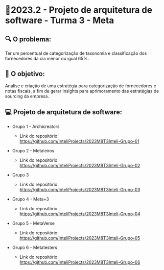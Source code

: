 # 🙋‍2023.2 - Projeto de arquitetura de software - Turma 3 - Meta

## 🔍 O problema:

Ter um percentual de categorização de taxonomia e classificação dos fornecedores da cia menor ou igual 65%.

## 🎯 O objetivo:

Analise e criação de uma estratégia para categorização de  fornecedores e notas fiscais, a fim de gerar insights para aprimoramento das estratégias de sourcing da empresa.

## 💻 Projeto de arquitetura de software:

- Grupo 1 - Archicreators
  - Link do repositório: https://github.com/InteliProjects/2023M8T3Inteli-Grupo-01

- Grupo 2 - Metaleiros
  - Link do repositório: https://github.com/InteliProjects/2023M8T3Inteli-Grupo-02

- Grupo 3
  - Link do repositório: https://github.com/InteliProjects/2023M8T3Inteli-Grupo-03

- Grupo 4 - Meta+3
  - Link do repositório: https://github.com/InteliProjects/2023M8T3Inteli-Grupo-04

- Grupo 5 - MetaVerse
  - Link do repositório: https://github.com/InteliProjects/2023M8T3Inteli-Grupo-05

- Grupo 6 - Metatesters
  - Link do repositório: https://github.com/InteliProjects/2023M8T3Inteli-Grupo-06
